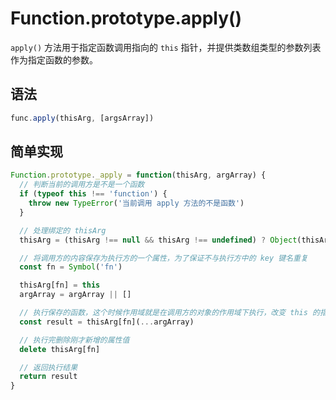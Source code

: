 # Function.prototype.apply()

`apply()` 方法用于指定函数调用指向的 `this` 指针，并提供类数组类型的参数列表作为指定函数的参数。

## 语法

``` js
func.apply(thisArg, [argsArray])
```

## 简单实现

``` js
Function.prototype._apply = function(thisArg, argArray) {
  // 判断当前的调用方是不是一个函数
  if (typeof this !== 'function') {
    throw new TypeError('当前调用 apply 方法的不是函数')
  }

  // 处理绑定的 thisArg
  thisArg = (thisArg !== null && thisArg !== undefined) ? Object(thisArg) : window

  // 将调用方的内容保存为执行方的一个属性，为了保证不与执行方中的 key 键名重复
  const fn = Symbol('fn')

  thisArg[fn] = this
  argArray = argArray || []

  // 执行保存的函数，这个时候作用域就是在调用方的对象的作用域下执行，改变 this 的指向
  const result = thisArg[fn](...argArray)

  // 执行完删除刚才新增的属性值
  delete thisArg[fn]

  // 返回执行结果
  return result
}
```

